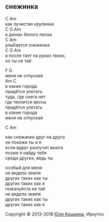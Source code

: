## снежинкa

С Am  
как лучистая крупинка   
C G Am  
в дюнах белого песка   
C Am   
улыбается снежинка  
C G Am  
а после тает на руках твоих,    
но ты не тай  

F G   
меня не отпускай  
Am C    
в какие города  
придётся улетать  
туда, где снега нет  
где теплится весна  
придётся улетать  
в какие города  
меня не отпускай  

C Am  

как снежинки друг на друга  
не похожи ты и я  
если вдруг разлучит вьюга  
позже я найду тебя  
среди других, ведь ты  

особый для меня  
не видела земля  
других таких как ты  
других таких как я  
пожалуйста не тай  
не видела земля  
других таких как ты  
других таких как я  

Copyright © 2013-2018 [Юля Кошкина](https://vk.com/koshkamoroshka), Иркутск
